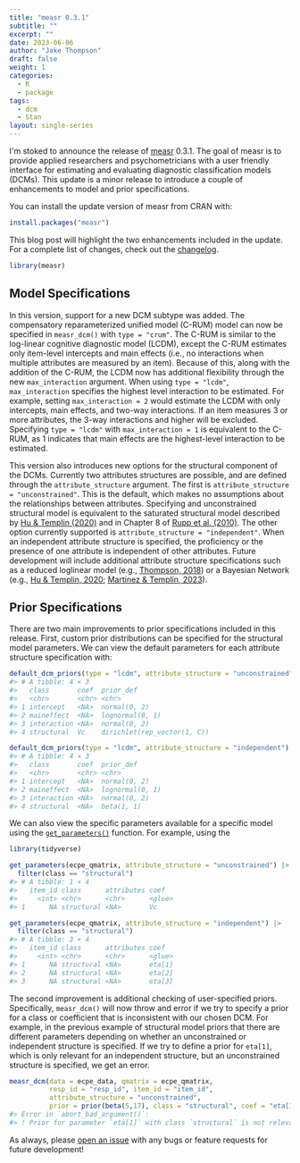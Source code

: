 ```yaml
---
title: "measr 0.3.1"
subtitle: ""
excerpt: ""
date: 2023-06-06
author: "Jake Thompson"
draft: false
weight: 1
categories:
  - R
  - package
tags:
  - dcm
  - Stan
layout: single-series
---
```




I'm stoked to announce the release of [measr](https://measr.info) 0.3.1.
The goal of measr is to provide applied researchers and psychometricians with a user friendly interface for estimating and evaluating diagnostic classification models (DCMs).
This update is a minor release to introduce a couple of enhancements to model and prior specifications.

You can install the update version of measr from CRAN with:


```r
install.packages("measr")
```

This blog post will highlight the two enhancements included in the update.
For a complete list of changes, check out the [changelog](https://measr.info/news/index.html#measr-031).


```r
library(measr)
```

## Model Specifications

In this version, support for a new DCM subtype was added.
The compensatory reparameterized unified model (C-RUM) model can now be specified in `measr_dcm()` with `type = "crum"`.
The C-RUM is similar to the log-linear cognitive diagnostic model (LCDM), except the C-RUM estimates only item-level intercepts and main effects (i.e., no interactions when multiple attributes are measured by an item).
Because of this, along with the addition of the C-RUM, the LCDM now has additional flexibility through the new `max_interaction` argument.
When using `type = "lcdm"`, `max_interaction` specifies the highest level interaction to be estimated.
For example, setting `max_interaction = 2` would estimate the LCDM with only intercepts, main effects, and two-way interactions.
If an item measures 3 or more attributes, the 3-way interactions and higher will be excluded.
Specifying `type = "lcdm"` with `max_interaction = 1` is equivalent to the C-RUM, as 1 indicates that main effects are the highest-level interaction to be estimated.

This version also introduces new options for the structural component of the DCMs.
Currently two attributes structures are possible, and are defined through the `attribute_structure` argument.
The first is `attribute_structure = "unconstrained"`.
This is the default, which makes no assumptions about the relationships between attributes.
Specifying and unconstrained structural model is equivalent to the saturated structural model described by [Hu & Templin (2020)](https://doi.org/10.1080/00273171.2019.1632165) and in Chapter 8 of [Rupp et al. (2010)](https://www.amazon.com/Diagnostic-Measurement-Applications-Methodology-Sciences/dp/1606235273).
The other option currently supported is `attribute_structure = "independent"`.
When an independent attribute structure is specified, the proficiency or the presence of one attribute is independent of other attributes.
Future development will include additional attribute structure specifications such as a reduced loglinear model (e.g., [Thompson, 2018](https://dissertation.wjakethompson.com)) or a Bayesian Network (e.g., [Hu & Templin, 2020](https://doi.org/10.1080/00273171.2019.1632165); [Martinez & Templin, 2023](https://doi.org/10.31234/osf.io/pjc5f)).

## Prior Specifications

There are two main improvements to prior specifications included in this release.
First, custom prior distributions can be specified for the structural model parameters.
We can view the default parameters for each attribute structure specification with:


```r
default_dcm_priors(type = "lcdm", attribute_structure = "unconstrained")
#> # A tibble: 4 × 3
#>   class       coef  prior_def                  
#>   <chr>       <chr> <chr>                      
#> 1 intercept   <NA>  normal(0, 2)               
#> 2 maineffect  <NA>  lognormal(0, 1)            
#> 3 interaction <NA>  normal(0, 2)               
#> 4 structural  Vc    dirichlet(rep_vector(1, C))

default_dcm_priors(type = "lcdm", attribute_structure = "independent")
#> # A tibble: 4 × 3
#>   class       coef  prior_def      
#>   <chr>       <chr> <chr>          
#> 1 intercept   <NA>  normal(0, 2)   
#> 2 maineffect  <NA>  lognormal(0, 1)
#> 3 interaction <NA>  normal(0, 2)   
#> 4 structural  <NA>  beta(1, 1)
```

We can also view the specific parameters available for a specific model using the [`get_parameters()`](https://measr.info/reference/get_parameters.html) function.
For example, using the 


```r
library(tidyverse)

get_parameters(ecpe_qmatrix, attribute_structure = "unconstrained") |> 
  filter(class == "structural")
#> # A tibble: 1 × 4
#>   item_id class      attributes coef  
#>     <int> <chr>      <chr>      <glue>
#> 1      NA structural <NA>       Vc

get_parameters(ecpe_qmatrix, attribute_structure = "independent") |> 
  filter(class == "structural")
#> # A tibble: 3 × 4
#>   item_id class      attributes coef  
#>     <int> <chr>      <chr>      <glue>
#> 1      NA structural <NA>       eta[1]
#> 2      NA structural <NA>       eta[2]
#> 3      NA structural <NA>       eta[3]
```

The second improvement is additional checking of user-specified priors.
Specifically, `measr_dcm()` will now throw and error if we try to specify a prior for a class or coefficient that is inconsistent with our chosen DCM.
For example, in the previous example of structural model priors that there are different parameters depending on whether an unconstrained or independent structure is specified.
If we try to define a prior for `eta[1]`, which is only relevant for an independent structure, but an unconstrained structure is specified, we get an error.


```r
measr_dcm(data = ecpe_data, qmatrix = ecpe_qmatrix,
          resp_id = "resp_id", item_id = "item_id",
          attribute_structure = "unconstrained",
          prior = prior(beta(5,17), class = "structural", coef = "eta[1]"))
#> Error in `abort_bad_argument()`:
#> ! Prior for parameter `eta[1]` with class `structural` is not relevant for the chosen model or specified Q-matrix. See `?get_parameters()` for a list of relevant parameters.
```

As always, please [open an issue](https://github.com/wjakethompson/measr/issues) with any bugs or feature requests for future development!
